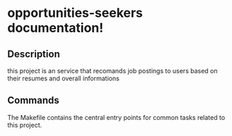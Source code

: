 # opportunities-seekers documentation!

## Description

this project is an service that recomands job postings to users based on their resumes and overall informations

## Commands

The Makefile contains the central entry points for common tasks related to this project.

